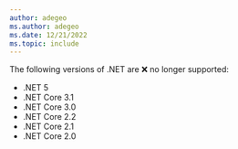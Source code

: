 ```yaml
---
author: adegeo
ms.author: adegeo
ms.date: 12/21/2022
ms.topic: include
---
```


The following versions of .NET are ❌ no longer supported:

- .NET 5
- .NET Core 3.1
- .NET Core 3.0
- .NET Core 2.2
- .NET Core 2.1
- .NET Core 2.0
